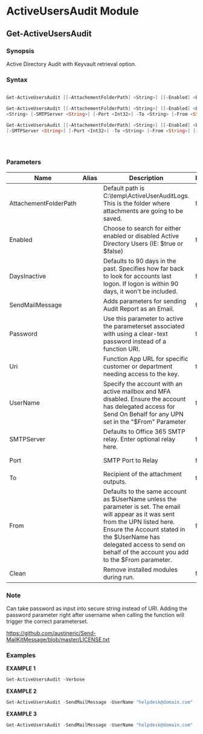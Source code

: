 ﻿# ActiveUsersAudit Module
## Get-ActiveUsersAudit
### Synopsis
Active Directory Audit with Keyvault retrieval option.
### Syntax
```powershell

Get-ActiveUsersAudit [[-AttachementFolderPath] <String>] [[-Enabled] <Boolean>] [[-DaysInactive] <Int32>] [[-SendMailMessage]] [-Clean] [<CommonParameters>]

Get-ActiveUsersAudit [[-AttachementFolderPath] <String>] [[-Enabled] <Boolean>] [[-DaysInactive] <Int32>] [-SendMailMessage] [-Password] <SecureString> [-UserName] 
<String> [-SMTPServer <String>] [-Port <Int32>] -To <String> [-From <String>] [-Clean] [<CommonParameters>]

Get-ActiveUsersAudit [[-AttachementFolderPath] <String>] [[-Enabled] <Boolean>] [[-DaysInactive] <Int32>] [-SendMailMessage] [-Uri] <String> [-UserName] <String> 
[-SMTPServer <String>] [-Port <Int32>] -To <String> [-From <String>] [-Clean] [<CommonParameters>]





```
### Parameters
| Name  | Alias  | Description | Required? | Pipeline Input | Default Value |
| - | - | - | - | - | - |
| <nobr>AttachementFolderPath</nobr> |  | Default path is C:\\temp\\ActiveUserAuditLogs. This is the folder where attachments are going to be saved. | false | true \(ByPropertyName\) | C:\\temp\\ActiveUserAuditLogs |
| <nobr>Enabled</nobr> |  | Choose to search for either enabled or disabled Active Directory Users \(IE: $true or $false\) | false | true \(ByPropertyName\) | True |
| <nobr>DaysInactive</nobr> |  | Defaults to 90 days in the past. Specifies how far back to look for accounts last logon. If logon is within 90 days, it won't be included. | false | true \(ByPropertyName\) | 90 |
| <nobr>SendMailMessage</nobr> |  | Adds parameters for sending Audit Report as an Email. | false | true \(ByPropertyName\) | False |
| <nobr>Password</nobr> |  | Use this parameter to active the parameterset associated with using a clear-text password instead of a function URI. | true | true \(ByPropertyName\) |  |
| <nobr>Uri</nobr> |  | Function App URL for specific customer or department needing access to the key. | true | true \(ByPropertyName\) |  |
| <nobr>UserName</nobr> |  | Specify the account with an active mailbox and MFA disabled. Ensure the account has delegated access for Send On Behalf for any UPN set in the "$From" Parameter | true | true \(ByPropertyName\) |  |
| <nobr>SMTPServer</nobr> |  | Defaults to Office 365 SMTP relay. Enter optional relay here. | false | true \(ByPropertyName\) | smtp.office365.com |
| <nobr>Port</nobr> |  | SMTP Port to Relay | false | true \(ByPropertyName\) | 587 |
| <nobr>To</nobr> |  | Recipient of the attachment outputs. | true | true \(ByPropertyName\) |  |
| <nobr>From</nobr> |  | Defaults to the same account as $UserName unless the parameter is set. The email will appear as it was sent from the UPN listed here. Ensure the Account stated in the $UserName has delegated access to send on behalf of the account you add to the $From parameter. | false | true \(ByPropertyName\) | $UserName |
| <nobr>Clean</nobr> |  | Remove installed modules during run. | false | true \(ByPropertyName\) | False |
### Note
Can take password as input into secure string instead of URI. Adding the password parameter right after username when calling the function will trigger the correct parameterset.

https://github.com/austineric/Send-MailKitMessage/blob/master/LICENSE.txt

### Examples
**EXAMPLE 1**
```powershell
Get-ActiveUsersAudit -Verbose
```


**EXAMPLE 2**
```powershell
Get-ActiveUsersAudit -SendMailMessage -UserName "helpdesk@domain.com" -Uri "https://<instance>.azurewebsites.net/api/HttpTrigger1?code=<Personal URL CODE>&clientId=<FunctionHTMLName>" -To "support@domain.com" -Verbose
```


**EXAMPLE 3**
```powershell
Get-ActiveUsersAudit -SendMailMessage -UserName "helpdesk@domain.com" -Password "Password" -To "support@domain.com" -Verbose
```


